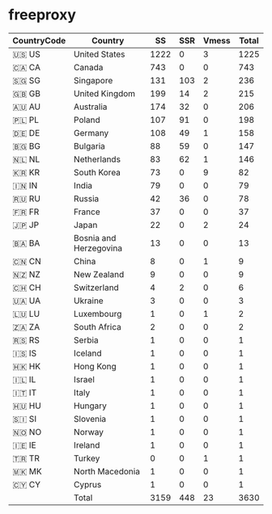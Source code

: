 # freeproxy

|CountryCode|Country|SS|SSR|Vmess|Total|
|  ----  | ----  |  ----  | ----  |  ----  | ----  |
|🇺🇸 US|United States|1222|0|3|1225|
|🇨🇦 CA|Canada|743|0|0|743|
|🇸🇬 SG|Singapore|131|103|2|236|
|🇬🇧 GB|United Kingdom|199|14|2|215|
|🇦🇺 AU|Australia|174|32|0|206|
|🇵🇱 PL|Poland|107|91|0|198|
|🇩🇪 DE|Germany|108|49|1|158|
|🇧🇬 BG|Bulgaria|88|59|0|147|
|🇳🇱 NL|Netherlands|83|62|1|146|
|🇰🇷 KR|South Korea|73|0|9|82|
|🇮🇳 IN|India|79|0|0|79|
|🇷🇺 RU|Russia|42|36|0|78|
|🇫🇷 FR|France|37|0|0|37|
|🇯🇵 JP|Japan|22|0|2|24|
|🇧🇦 BA|Bosnia and Herzegovina|13|0|0|13|
|🇨🇳 CN|China|8|0|1|9|
|🇳🇿 NZ|New Zealand|9|0|0|9|
|🇨🇭 CH|Switzerland|4|2|0|6|
|🇺🇦 UA|Ukraine|3|0|0|3|
|🇱🇺 LU|Luxembourg|1|0|1|2|
|🇿🇦 ZA|South Africa|2|0|0|2|
|🇷🇸 RS|Serbia|1|0|0|1|
|🇮🇸 IS|Iceland|1|0|0|1|
|🇭🇰 HK|Hong Kong|1|0|0|1|
|🇮🇱 IL|Israel|1|0|0|1|
|🇮🇹 IT|Italy|1|0|0|1|
|🇭🇺 HU|Hungary|1|0|0|1|
|🇸🇮 SI|Slovenia|1|0|0|1|
|🇳🇴 NO|Norway|1|0|0|1|
|🇮🇪 IE|Ireland|1|0|0|1|
|🇹🇷 TR|Turkey|0|0|1|1|
|🇲🇰 MK|North Macedonia|1|0|0|1|
|🇨🇾 CY|Cyprus|1|0|0|1|
||Total|3159|448|23|3630|
